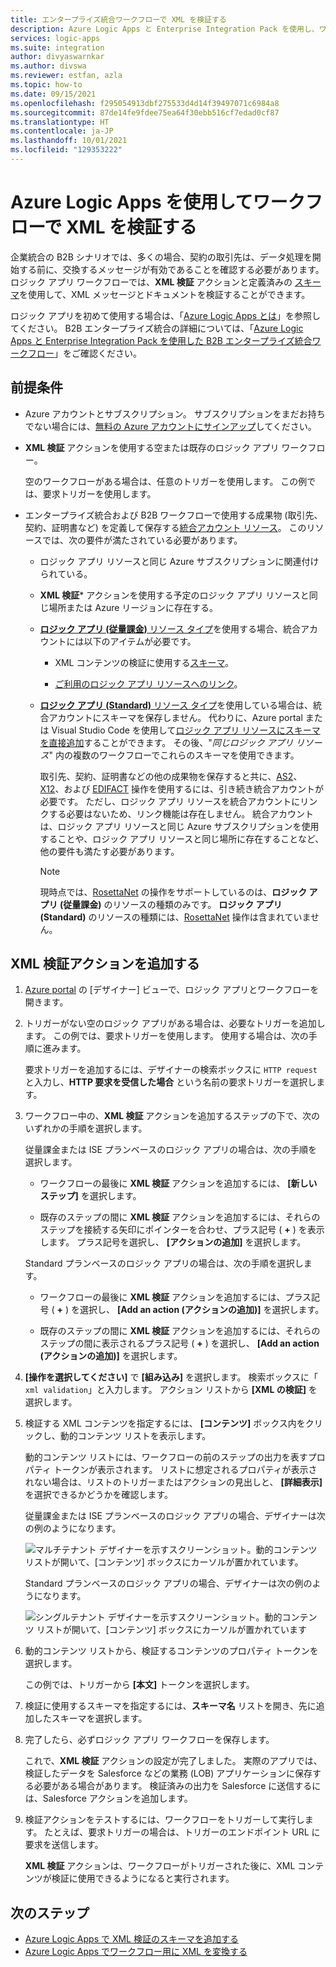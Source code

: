 ```yaml
---
title: エンタープライズ統合ワークフローで XML を検証する
description: Azure Logic Apps と Enterprise Integration Pack を使用し、ワークフローでスキーマを使用して XML を検証します。
services: logic-apps
ms.suite: integration
author: divyaswarnkar
ms.author: divswa
ms.reviewer: estfan, azla
ms.topic: how-to
ms.date: 09/15/2021
ms.openlocfilehash: f295054913dbf275533d4d14f39497071c6984a8
ms.sourcegitcommit: 87de14fe9fdee75ea64f30ebb516cf7edad0cf87
ms.translationtype: HT
ms.contentlocale: ja-JP
ms.lasthandoff: 10/01/2021
ms.locfileid: "129353222"
---
```

# <a name="validate-xml-in-workflows-with-azure-logic-apps"></a>Azure Logic Apps を使用してワークフローで XML を検証する

企業統合の B2B シナリオでは、多くの場合、契約の取引先は、データ処理を開始する前に、交換するメッセージが有効であることを確認する必要があります。 ロジック アプリ ワークフローでは、**XML 検証** アクションと定義済みの [スキーマ](logic-apps-enterprise-integration-schemas.md)を使用して、XML メッセージとドキュメントを検証することができます。

ロジック アプリを初めて使用する場合は、「[Azure Logic Apps とは](logic-apps-overview.md)」を参照してください。 B2B エンタープライズ統合の詳細については、「[Azure Logic Apps と Enterprise Integration Pack を使用した B2B エンタープライズ統合ワークフロー](logic-apps-enterprise-integration-overview.md)」をご確認ください。

## <a name="prerequisites"></a>前提条件

* Azure アカウントとサブスクリプション。 サブスクリプションをまだお持ちでない場合には、[無料の Azure アカウントにサインアップ](https://azure.microsoft.com/free/?WT.mc_id=A261C142F)してください。

* **XML 検証** アクションを使用する空または既存のロジック アプリ ワークフロー。

  空のワークフローがある場合は、任意のトリガーを使用します。 この例では、要求トリガーを使用します。

* エンタープライズ統合および B2B ワークフローで使用する成果物 (取引先、契約、証明書など) を定義して保存する[統合アカウント リソース](logic-apps-enterprise-integration-create-integration-account.md)。 このリソースでは、次の要件が満たされている必要があります。

  * ロジック アプリ リソースと同じ Azure サブスクリプションに関連付けられている。

  * **XML 検証*** アクションを使用する予定のロジック アプリ リソースと同じ場所または Azure リージョンに存在する。

  * [**ロジック アプリ (従量課金)** リソース タイプ](logic-apps-overview.md#resource-type-and-host-environment-differences)を使用する場合、統合アカウントには以下のアイテムが必要です。

    * XML コンテンツの検証に使用する[スキーマ](logic-apps-enterprise-integration-schemas.md)。

    * [ご利用のロジック アプリ リソースへのリンク](logic-apps-enterprise-integration-create-integration-account.md#link-account)。

  * [**ロジック アプリ (Standard)** リソース タイプ](logic-apps-overview.md#resource-type-and-host-environment-differences)を使用している場合は、統合アカウントにスキーマを保存しません。 代わりに、Azure portal または Visual Studio Code を使用して[ロジック アプリ リソースにスキーマを直接追加](logic-apps-enterprise-integration-schemas.md)することができます。 その後、"*同じロジック アプリ リソース*" 内の複数のワークフローでこれらのスキーマを使用できます。

    取引先、契約、証明書などの他の成果物を保存すると共に、[AS2](logic-apps-enterprise-integration-as2.md)、[X12](logic-apps-enterprise-integration-x12.md)、および [EDIFACT](logic-apps-enterprise-integration-edifact.md) 操作を使用するには、引き続き統合アカウントが必要です。 ただし、ロジック アプリ リソースを統合アカウントにリンクする必要はないため、リンク機能は存在しません。 統合アカウントは、ロジック アプリ リソースと同じ Azure サブスクリプションを使用することや、ロジック アプリ リソースと同じ場所に存在することなど、他の要件も満たす必要があります。

    > [!NOTE]
    > 現時点では、[RosettaNet](logic-apps-enterprise-integration-rosettanet.md) の操作をサポートしているのは、**ロジック アプリ (従量課金)** のリソースの種類のみです。 **ロジック アプリ (Standard)** のリソースの種類には、[RosettaNet](logic-apps-enterprise-integration-rosettanet.md) 操作は含まれていません。

## <a name="add-xml-validation-action"></a>XML 検証アクションを追加する

1. [Azure portal](https://portal.azure.com) の [デザイナー] ビューで、ロジック アプリとワークフローを開きます。

1. トリガーがない空のロジック アプリがある場合は、必要なトリガーを追加します。 この例では、要求トリガーを使用します。 使用する場合は、次の手順に進みます。

   要求トリガーを追加するには、デザイナーの検索ボックスに `HTTP request` と入力し、**HTTP 要求を受信した場合** という名前の要求トリガーを選択します。

1. ワークフロー中の、**XML 検証** アクションを追加するステップの下で、次のいずれかの手順を選択します。

   従量課金または ISE プランベースのロジック アプリの場合は、次の手順を選択します。

   * ワークフローの最後に **XML 検証** アクションを追加するには、 **[新しいステップ]** を選択します。

   * 既存のステップの間に **XML 検証** アクションを追加するには、それらのステップを接続する矢印にポインターを合わせ、プラス記号 ( **+** ) を表示します。 プラス記号を選択し、 **[アクションの追加]** を選択します。

   Standard プランベースのロジック アプリの場合は、次の手順を選択します。

   * ワークフローの最後に **XML 検証** アクションを追加するには、プラス記号 ( **+** ) を選択し、 **[Add an action (アクションの追加)]** を選択します。

   * 既存のステップの間に **XML 検証** アクションを追加するには、それらのステップの間に表示されるプラス記号 ( **+** ) を選択し、 **[Add an action (アクションの追加)]** を選択します。

1. **[操作を選択してください]** で **[組み込み]** を選択します。 検索ボックスに「 `xml validation`」と入力します。 アクション リストから **[XML の検証]** を選択します。

1. 検証する XML コンテンツを指定するには、 **[コンテンツ]** ボックス内をクリックし、動的コンテンツ リストを表示します。

   動的コンテンツ リストには、ワークフローの前のステップの出力を表すプロパティ トークンが表示されます。 リストに想定されるプロパティが表示されない場合は、リストのトリガーまたはアクションの見出しと、 **[詳細表示]** を選択できるかどうかを確認します。

   従量課金または ISE プランベースのロジック アプリの場合、デザイナーは次の例のようになります。

   ![マルチテナント デザイナーを示すスクリーンショット。動的コンテンツ リストが開いて、[コンテンツ] ボックスにカーソルが置かれています。](./media/logic-apps-enterprise-integration-xml-validation/open-dynamic-content-list-multi-tenant.png)

   Standard プランベースのロジック アプリの場合、デザイナーは次の例のようになります。

   ![シングルテナント デザイナーを示すスクリーンショット。動的コンテンツ リストが開いて、[コンテンツ] ボックスにカーソルが置かれています](./media/logic-apps-enterprise-integration-xml-validation/open-dynamic-content-list-single-tenant.png)

1. 動的コンテンツ リストから、検証するコンテンツのプロパティ トークンを選択します。

   この例では、トリガーから **[本文]** トークンを選択します。

1. 検証に使用するスキーマを指定するには、**スキーマ名** リストを開き、先に追加したスキーマを選択します。

1. 完了したら、必ずロジック アプリ ワークフローを保存します。

   これで、**XML 検証** アクションの設定が完了しました。 実際のアプリでは、検証したデータを Salesforce などの業務 (LOB) アプリケーションに保存する必要がある場合があります。 検証済みの出力を Salesforce に送信するには、Salesforce アクションを追加します。

1. 検証アクションをテストするには、ワークフローをトリガーして実行します。 たとえば、要求トリガーの場合は、トリガーのエンドポイント URL に要求を送信します。

   **XML 検証** アクションは、ワークフローがトリガーされた後に、XML コンテンツが検証に使用できるようになると実行されます。

## <a name="next-steps"></a>次のステップ

* [Azure Logic Apps で XML 検証のスキーマを追加する](logic-apps-enterprise-integration-schemas.md)
* [Azure Logic Apps でワークフロー用に XML を変換する](logic-apps-enterprise-integration-transform.md)
